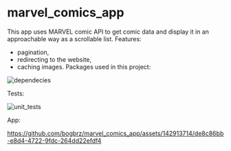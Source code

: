 # marvel_comics_app
This app uses MARVEL comic API to get comic data and display it in an approachable way as a scrollable list.
Features: 
- pagination,
- redirecting to the website,
- caching images.
Packages used in this project:

![dependecies](https://github.com/bogbrz/marvel_comics_app/assets/142913714/0ee63d21-af52-45dd-bd54-d44625860f14)

Tests:

![unit_tests](https://github.com/bogbrz/marvel_comics_app/assets/142913714/1ebbc810-51d2-40d8-a9aa-6b43fa1dd990)

App:

https://github.com/bogbrz/marvel_comics_app/assets/142913714/de8c86bb-e8d4-4722-9fdc-264dd22efdf4

